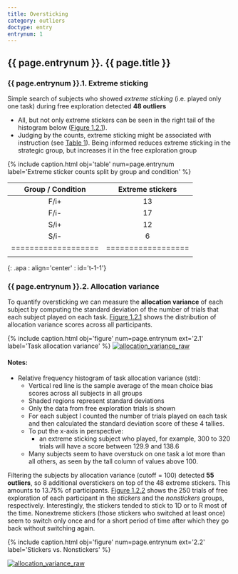 ```yaml
---
title: Oversticking
category: outliers
doctype: entry
entrynum: 1
---
```


<a id="{{ page.entrynum }}"></a>
## {{ page.entrynum }}. {{ page.title }}
### {{ page.entrynum }}.1. Extreme sticking
Simple search of subjects who showed *extreme sticking* (i.e. played only one task) during free exploration detected **48 outliers**
- All, but not only extreme stickers can be seen in the right tail of the histogram below ([Figure 1.2.1](#f-1-2-1)).
- Judging by the counts, extreme sticking might be associated with instruction (see [Table 1](#t-1)). Being informed reduces extreme sticking in the strategic group, but increases it in the free exploration group

{% include caption.html 
    obj='table'
    num=page.entrynum  
    label='Extreme sticker counts split by group and condition' %}

| Group / Condition | Extreme stickers |
|:-----------------:|:----------------:|
|        F/i+       |        13        |
|        F/i-       |        17        |
|        S/i+       |        12        |
|        S/i-       |         6        |
|===================|==================|
|                   |                  |
{: .apa : align='center' : id='t-1-1'}

### {{ page.entrynum }}.2. Allocation variance

To quantify oversticking we can measure the **allocation variance** of each subject by computing the standard deviation of the number of trials that each subject played on each task. [Figure 1.2.1](#f-1-2-1) shows the distribution of allocation variance scores across all participants.

{% include caption.html 
    obj='figure' 
    num=page.entrynum 
    ext='2.1' 
    label='Task allocation variance' %}
[![allocation_variance_raw]({{site.baseurl}}/img/task_allocation_variance_raw.jpg)]({{site.baseurl}}/img/task_allocation_variance_raw.jpg)

#### Notes:
- Relative frequency histogram of task allocation variance (std):
    - Vertical red line is the sample average of the mean choice bias scores across all subjects in all groups
    - Shaded regions represent standard deviations
    - Only the data from  free exploration trials is shown
    - For each subject I counted the number of trials played on each task and then calculated the standard deviation score of these 4 tallies.
    - To put the x-axis in perspective:
        - an extreme sticking subject who played, for example, 300 to 320 trials will have a score between 129.9 and 138.6
    - Many subjects seem to have overstuck on one task a lot more than all others, as seen by the tall column of values above 100.

Filtering the subjects by allocation variance (cutoff = 100) detected **55 outliers**, so 8 additional overstickers on top of the 48 extreme stickers. This amounts to 13.75% of participants. [Figure 1.2.2](#f-1-2-2) shows the 250 trials of free exploration of each participant in the *stickers* and the *nonstickers* groups, respectively.  Interestingly, the stickers tended to stick to 1D or to R most of the time. Nonextreme stickers (those stickers who switched at least once) seem to switch only once and for a short period of time after which they go back without switching again. 

{% include caption.html 
    obj='figure' 
    num=page.entrynum 
    ext='2.2' 
    label='Stickers vs. Nonstickers' %}
    
[![allocation_variance_raw]({{site.baseurl}}/img/stickers_nonstickers.jpg)]({{site.baseurl}}/img/stickers_nonstickers.jpg)